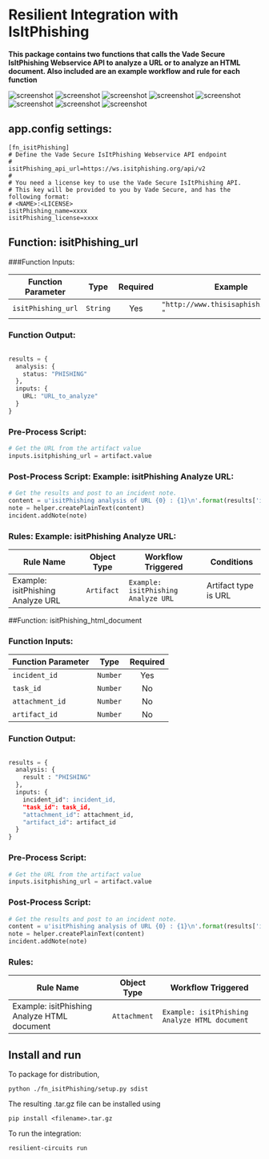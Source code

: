 # Resilient Integration with IsItPhishing
**This package contains two functions that calls the Vade Secure IsItPhishing Webservice API to analyze a URL or to analyze an HTML document.  Also included are an example workflow and rule for each function**

 ![screenshot](./screenshots/isitPhishing-url-function.png)
 ![screenshot](./screenshots/isitPhishing-url-preprocess.png)
 ![screenshot](./screenshots/isitPhishing-url-postprocess.png)
 ![screenshot](./screenshots/isitPhishing-url-rule.png)
 ![screenshot](./screenshots/isitPhishing-doc-function.png)
 ![screenshot](./screenshots/isitPhishing-doc-preprocess.png)
 ![screenshot](./screenshots/isitPhishing-doc-postprocess.png)
 ![screenshot](./screenshots/isitPhishing-doc-rule.png)
## app.config settings:
```
[fn_isitPhishing]
# Define the Vade Secure IsItPhishing Webservice API endpoint
#
isitPhishing_api_url=https://ws.isitphishing.org/api/v2
#
# You need a license key to use the Vade Secure IsItPhishing API. 
# This key will be provided to you by Vade Secure, and has the following format:
# <NAME>:<LICENSE>
isitPhishing_name=xxxx
isitPhishing_license=xxxx
```

## Function: isitPhishing_url

###Function Inputs: 

| Function Parameter | Type | Required | Example | Info |
| ------------- | :--: | :-------:| ------- | ---- |
| `isitPhishing_url`| `String` | Yes | `"http://www.thisisaphishingurl.com "` | N/A |


### Function Output:
```python

results = {
  analysis: {
    status: "PHISHING"
  },
  inputs: {
    URL: "URL_to_analyze"
  }
}

```

### Pre-Process Script: 
```python
# Get the URL from the artifact value
inputs.isitphishing_url = artifact.value

```

### Post-Process Script: Example: isitPhishing Analyze URL:

```python
# Get the results and post to an incident note.
content = u'isitPhishing analysis of URL {0} : {1}\n'.format(results['inputs']['URL'], results['analysis']['status'])
note = helper.createPlainText(content)
incident.addNote(note)

```

### Rules: Example: isitPhishing Analyze URL:
| Rule Name | Object Type | Workflow Triggered | Conditions |
| --------- | :---------: | ------------------ | ---------- |
| Example: isitPhishing Analyze URL | `Artifact` | `Example: isitPhishing Analyze URL` | Artifact type is URL |


##Function: isitPhishing_html_document

### Function Inputs:
| Function Parameter | Type | Required |
| ------------- | :--: | :-------:|
| `incident_id`| `Number` | Yes |  |
| `task_id`| `Number` | No |  |
| `attachment_id`| `Number` | No |  |
| `artifact_id`| `Number` | No |  |

### Function Output:
```python

results = {
  analysis: {
    result : "PHISHING"
  },
  inputs: {
    incident_id": incident_id,
    "task_id": task_id,
    "attachment_id": attachment_id,
    "artifact_id": artifact_id
  }
}

```

### Pre-Process Script:

```python
# Get the URL from the artifact value
inputs.isitphishing_url = artifact.value

```

### Post-Process Script:

```python
# Get the results and post to an incident note.
content = u'isitPhishing analysis of URL {0} : {1}\n'.format(results['inputs']['URL'], results['analysis']['status'])
note = helper.createPlainText(content)
incident.addNote(note)

```

### Rules:
| Rule Name | Object Type | Workflow Triggered |
| --------- | :---------: | ------------------ | 
| Example: isitPhishing Analyze HTML document | `Attachment` | `Example: isitPhishing Analyze HTML document` |

## Install and run
To package for distribution,

`python ./fn_isitPhishing/setup.py sdist`

The resulting .tar.gz file can be installed using

`pip install <filename>.tar.gz`

To run the integration:

`resilient-circuits run`

##
